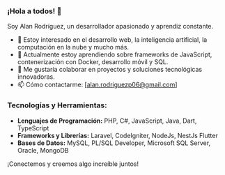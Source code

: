 ### ¡Hola a todos! 👋

Soy Alan Rodríguez, un desarrollador apasionado y aprendiz constante.

- 👀 Estoy interesado en el desarrollo web, la inteligencia artificial, la computación en la nube y mucho más.
- 🌱 Actualmente estoy aprendiendo sobre frameworks de JavaScript, contenerización con Docker, desarrollo móvil y SQL.
- 💞️ Me gustaría colaborar en proyectos y soluciones tecnológicas innovadoras.
- 📫 Cómo contactarme: [alan.rodriguezp06@gmail.com]

### Tecnologías y Herramientas:

- **Lenguajes de Programación:** PHP, C#, JavaScript, Java, Dart, TypeScript
- **Frameworks y Librerías:** Laravel, CodeIgniter, NodeJs, NestJs Flutter
- **Bases de Datos:** MySQL, PL/SQL Developer, Microsoft SQL Server, Oracle, MongoDB

¡Conectemos y creemos algo increíble juntos!

<!---
ajrodriguezp/ajrodriguezp is a ✨ special ✨ repository because its `README.md` (this file) appears on your GitHub profile.
You can click the Preview link to take a look at your changes.
--->

